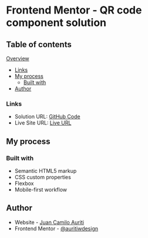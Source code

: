 # Frontend Mentor - QR code component solution

## Table of contents

 [Overview](#overview)
  - [Links](#links)
- [My process](#my-process)
  - [Built with](#built-with)
- [Author](#author)

### Links

- Solution URL: [GitHub Code](https://giuthub.com/auriti-web-design/qr-code-component-main)
- Live Site URL: [Live URL ](https://your-live-site-url.com)

## My process

### Built with

- Semantic HTML5 markup
- CSS custom properties
- Flexbox
- Mobile-first workflow

## Author

- Website - [Juan Camilo Auriti](https://www.auritidesign.com)
- Frontend Mentor - [@auritiwdesign](https://www.frontendmentor.io/profile/auriti-web-design)
